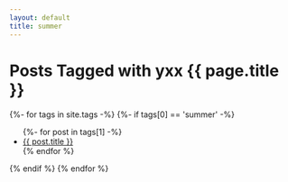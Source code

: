 ```yaml
---
layout: default
title: summer
---
```


<!-- Begin code @ tags/summer/index.md -->

<h1>Posts Tagged with yxx {{ page.title }}</h1>

<div class="tagcloud">
{%- for tags in site.tags -%}
<!-- {%- if tags[0] == 'summer' -%} -->
  {%- if tags[0] == 'summer' -%}
<!--  <a name="{{ tags[0] }}"><h3>{{ tags[0] }}</h3></a> -->
  <ul>
    {%- for post in tags[1] -%}
      <li><a href="{{ post.url| relative_url }}">{{ post.title }}</a></li>
    {% endfor %}
  </ul>
  {% endif %}
{% endfor %}
</div>

<!-- End code @ tags/summer/index.md -->
